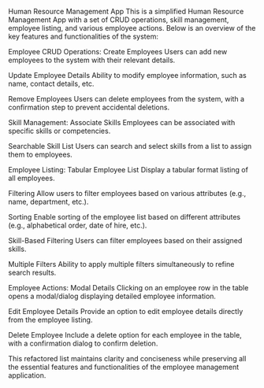 Human Resource Management App
This is a simplified Human Resource Management App with a set of CRUD operations, skill management, employee listing, and various employee actions. Below is an overview of the key features and functionalities of the system:

Employee CRUD Operations:
Create Employees
Users can add new employees to the system with their relevant details.

Update Employee Details
Ability to modify employee information, such as name, contact details, etc.

Remove Employees
Users can delete employees from the system, with a confirmation step to prevent accidental deletions.

Skill Management:
Associate Skills
Employees can be associated with specific skills or competencies.

Searchable Skill List
Users can search and select skills from a list to assign them to employees.

Employee Listing:
Tabular Employee List
Display a tabular format listing of all employees.

Filtering
Allow users to filter employees based on various attributes (e.g., name, department, etc.).

Sorting
Enable sorting of the employee list based on different attributes (e.g., alphabetical order, date of hire, etc.).

Skill-Based Filtering
Users can filter employees based on their assigned skills.

Multiple Filters
Ability to apply multiple filters simultaneously to refine search results.

Employee Actions:
Modal Details
Clicking on an employee row in the table opens a modal/dialog displaying detailed employee information.

Edit Employee Details
Provide an option to edit employee details directly from the employee listing.

Delete Employee
Include a delete option for each employee in the table, with a confirmation dialog to confirm deletion.

This refactored list maintains clarity and conciseness while preserving all the essential features and functionalities of the employee management application.